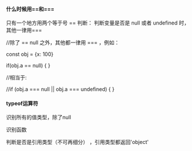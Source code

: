 #### 什么时候用==和===
只有一个地方用两个等于号 == 判断： 判断变量是否是 null 或者 undefined 时，其他一律用===

//除了 == null 之外，其他都一律用 === ，例如：

const obj = {x: 100}

if(obj.a == null) { }

//相当于:

//if (obj.a === null || obj.a === undefined) { }

#### typeof运算符

识别所有的值类型，除了null

识别函数

判断是否是引用类型（不可再细分） ，引用类型都返回'object'